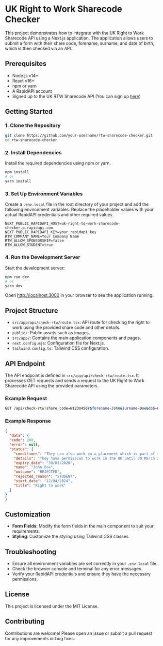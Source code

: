 # UK Right to Work Sharecode Checker

This project demonstrates how to integrate with the UK Right to Work Sharecode API using a Next.js application. The application allows users to submit a form with their share code, forename, surname, and date of birth, which is then checked via an API.

## Prerequisites

- Node.js v14+
- React v16+
- npm or yarn
- A RapidAPI account
- Signed up to the UK RTW Sharecode API (You can sign up [here](https://rapidapi.com/jamesoneill997/api/uk-right-to-work-sharecode-checker))

## Getting Started

### 1. Clone the Repository

```bash
git clone https://github.com/your-username/rtw-sharecode-checker.git
cd rtw-sharecode-checker
```

### 2. Install Dependencies

Install the required dependencies using npm or yarn.

```bash
npm install
# or
yarn install
```

### 3. Set Up Environment Variables

Create a `.env.local` file in the root directory of your project and add the following environment variables. Replace the placeholder values with your actual RapidAPI credentials and other required values.

```
NEXT_PUBLIC_RAPIDAPI_HOST=uk-right-to-work-sharecode-checker.p.rapidapi.com
NEXT_PUBLIC_RAPIDAPI_KEY=your_rapidapi_key
RTW_COMPANY_NAME=Your Company Name
RTW_ALLOW_SPONSORSHIP=false
RTW_ALLOW_STUDENT=true
```

### 4. Run the Development Server

Start the development server:

```bash
npm run dev
# or
yarn dev
```

Open [http://localhost:3000](http://localhost:3000) in your browser to see the application running.

## Project Structure

- `src/app/api/check-rtw/route.tsx`: API route for checking the right to work using the provided share code and other details.
- `public/`: Public assets such as images.
- `src/app/`: Contains the main application components and pages.
- `next.config.mjs`: Configuration file for Next.js.
- `tailwind.config.ts`: Tailwind CSS configuration.

## API Endpoint

The API endpoint is defined in `src/app/api/check-rtw/route.tsx`. It processes GET requests and sends a request to the UK Right to Work Sharecode API using the provided parameters.

### Example Request

```bash
GET /api/check-rtw?share_code=W123X456Y&forename=John&surname=Doe&dob=07-09-1999
```

### Example Response

```json
{
  "data": {
  "code": 200,
  "error": null,
  "status": {
    "conditions": "They can also work on a placement which is part of the course their student visa is based on. The work placement must be:",
    "details": "They have permission to work in the UK until 30 March 2028, subject to the conditions and restrictions below.",
    "expiry_date": "30/03/2028",
    "name": "John Doe",
    "outcome": "REJECTED",
    "rejected_reason": "STUDENT",
    "start_date": "12/04/2024",
    "title": "Right to work"
  }
}
}
```

## Customization

- **Form Fields**: Modify the form fields in the main component to suit your requirements.
- **Styling**: Customize the styling using Tailwind CSS classes.

## Troubleshooting

- Ensure all environment variables are set correctly in your `.env.local` file.
- Check the browser console and terminal for any error messages.
- Verify your RapidAPI credentials and ensure they have the necessary permissions.

## License

This project is licensed under the MIT License.

## Contributing

Contributions are welcome! Please open an issue or submit a pull request for any improvements or bug fixes.


